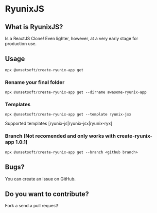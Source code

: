# RyunixJS

## What is RyunixJS?

Is a ReactJS Clone! Even lighter, however, at a very early stage for production use. 

## Usage

`npx @unsetsoft/create-ryunix-app get`

### Rename your final folder

`npx @unsetsoft/create-ryunix-app get --dirname awasome-ryunix-app`

### Templates

`npx @unsetsoft/create-ryunix-app get --template ryunix-jsx`

Supported templates [ryunix-js|ryunix-jsx|ryunix-ryx]

### Branch (Not recomended and only works with create-ryunix-app 1.0.1)

`npx @unsetsoft/create-ryunix-app get --branch <github branch>`

## Bugs?

You can create an issue on GitHub.

## Do you want to contribute?

Fork a send a pull request!
